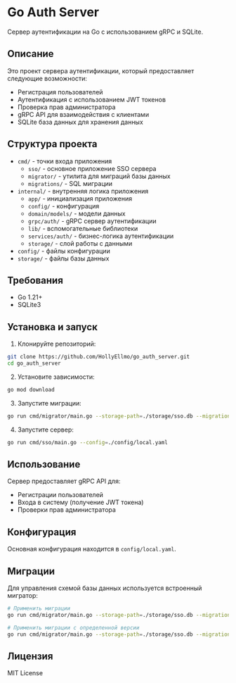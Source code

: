 # Go Auth Server

Сервер аутентификации на Go с использованием gRPC и SQLite.

## Описание

Это проект сервера аутентификации, который предоставляет следующие возможности:

- Регистрация пользователей
- Аутентификация с использованием JWT токенов
- Проверка прав администратора
- gRPC API для взаимодействия с клиентами
- SQLite база данных для хранения данных

## Структура проекта

- `cmd/` - точки входа приложения
  - `sso/` - основное приложение SSO сервера
  - `migrator/` - утилита для миграций базы данных
  - `migrations/` - SQL миграции
- `internal/` - внутренняя логика приложения
  - `app/` - инициализация приложения
  - `config/` - конфигурация
  - `domain/models/` - модели данных
  - `grpc/auth/` - gRPC сервер аутентификации
  - `lib/` - вспомогательные библиотеки
  - `services/auth/` - бизнес-логика аутентификации
  - `storage/` - слой работы с данными
- `config/` - файлы конфигурации
- `storage/` - файлы базы данных

## Требования

- Go 1.21+
- SQLite3

## Установка и запуск

1. Клонируйте репозиторий:

```bash
git clone https://github.com/HollyEllmo/go_auth_server.git
cd go_auth_server
```

2. Установите зависимости:

```bash
go mod download
```

3. Запустите миграции:

```bash
go run cmd/migrator/main.go --storage-path=./storage/sso.db --migrations-path=./cmd/migrations
```

4. Запустите сервер:

```bash
go run cmd/sso/main.go --config=./config/local.yaml
```

## Использование

Сервер предоставляет gRPC API для:

- Регистрации пользователей
- Входа в систему (получение JWT токена)
- Проверки прав администратора

## Конфигурация

Основная конфигурация находится в `config/local.yaml`.

## Миграции

Для управления схемой базы данных используется встроенный мигратор:

```bash
# Применить миграции
go run cmd/migrator/main.go --storage-path=./storage/sso.db --migrations-path=./cmd/migrations

# Применить миграции с определенной версии
go run cmd/migrator/main.go --storage-path=./storage/sso.db --migrations-path=./cmd/migrations --migrations-table=migrations
```

## Лицензия

MIT License
